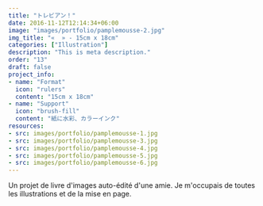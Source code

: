 ```yaml
---
title: "トレビアン！"
date: 2016-11-12T12:14:34+06:00
image: "images/portfolio/pamplemousse-2.jpg"
img_title: "«  » - 15cm x 18cm"
categories: ["Illustration"]
description: "This is meta description."
order: "13"
draft: false
project_info:
- name: "Format"
  icon: "rulers"
  content: "15cm x 18cm"
- name: "Support"
  icon: "brush-fill"
  content: "紙に水彩、カラーインク"
resources:
- src: images/portfolio/pamplemousse-1.jpg
- src: images/portfolio/pamplemousse-3.jpg
- src: images/portfolio/pamplemousse-4.jpg
- src: images/portfolio/pamplemousse-5.jpg
- src: images/portfolio/pamplemousse-6.jpg
---
```

Un projet de livre d'images auto-édité d'une amie. Je m'occupais de toutes les illustrations et de la mise en page.
